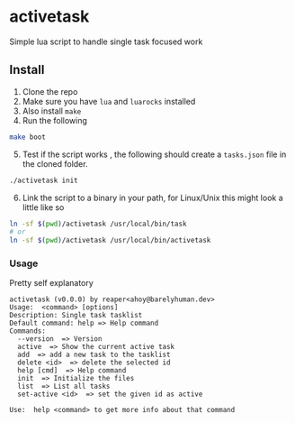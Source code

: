# activetask 

Simple lua script to handle single task focused work

## Install 
1. Clone the repo 
2. Make sure you have `lua` and `luarocks` installed 
3. Also install `make` 
4. Run the following 
```sh
make boot
```
5. Test if the script works , the following should create a `tasks.json` file in the cloned folder.
```sh
./activetask init
```
6. Link the script to a binary in your path, for Linux/Unix this might look a little like so 
```sh
ln -sf $(pwd)/activetask /usr/local/bin/task
# or 
ln -sf $(pwd)/activetask /usr/local/bin/activetask
```

### Usage 
Pretty self explanatory
```
activetask (v0.0.0) by reaper<ahoy@barelyhuman.dev>
Usage:  <command> [options] 
Description: Single task tasklist
Default command: help => Help command
Commands:
  --version  => Version
  active  => Show the current active task
  add  => add a new task to the tasklist
  delete <id>  => delete the selected id
  help [cmd]  => Help command
  init  => Initialize the files
  list  => List all tasks
  set-active <id>  => set the given id as active

Use:  help <command> to get more info about that command
```